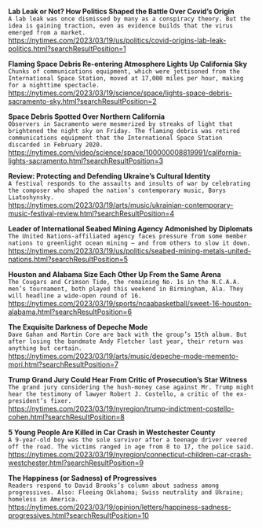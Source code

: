 **Lab Leak or Not? How Politics Shaped the Battle Over Covid’s Origin**\
`A lab leak was once dismissed by many as a conspiracy theory. But the idea is gaining traction, even as evidence builds that the virus emerged from a market.`\
https://nytimes.com/2023/03/19/us/politics/covid-origins-lab-leak-politics.html?searchResultPosition=1

**Flaming Space Debris Re-entering Atmosphere Lights Up California Sky**\
`Chunks of communications equipment, which were jettisoned from the International Space Station, moved at 17,000 miles per hour, making for a nighttime spectacle.`\
https://nytimes.com/2023/03/19/science/space/lights-space-debris-sacramento-sky.html?searchResultPosition=2

**Space Debris Spotted Over Northern California**\
`Observers in Sacramento were mesmerized by streaks of light that brightened the night sky on Friday. The flaming debris was retired communications equipment that the International Space Station discarded in February 2020.`\
https://nytimes.com/video/science/space/100000008819991/california-lights-sacramento.html?searchResultPosition=3

**Review: Protecting and Defending Ukraine’s Cultural Identity**\
`A festival responds to the assaults and insults of war by celebrating the composer who shaped the nation’s contemporary music, Borys Liatoshynsky.`\
https://nytimes.com/2023/03/19/arts/music/ukrainian-contemporary-music-festival-review.html?searchResultPosition=4

**Leader of International Seabed Mining Agency Admonished by Diplomats**\
`The United Nations-affiliated agency faces pressure from some member nations to greenlight ocean mining — and from others to slow it down.`\
https://nytimes.com/2023/03/19/us/politics/seabed-mining-metals-united-nations.html?searchResultPosition=5

**Houston and Alabama Size Each Other Up From the Same Arena**\
`The Cougars and Crimson Tide, the remaining No. 1s in the N.C.A.A. men’s tournament, both played this weekend in Birmingham, Ala. They will headline a wide-open round of 16.`\
https://nytimes.com/2023/03/19/sports/ncaabasketball/sweet-16-houston-alabama.html?searchResultPosition=6

**The Exquisite Darkness of Depeche Mode**\
`Dave Gahan and Martin Core are back with the group’s 15th album. But after losing the bandmate Andy Fletcher last year, their return was anything but certain.`\
https://nytimes.com/2023/03/19/arts/music/depeche-mode-memento-mori.html?searchResultPosition=7

**Trump Grand Jury Could Hear From Critic of Prosecution’s Star Witness**\
`The grand jury considering the hush-money case against Mr. Trump might hear the testimony of lawyer Robert J. Costello, a critic of the ex-president’s fixer.`\
https://nytimes.com/2023/03/19/nyregion/trump-indictment-costello-cohen.html?searchResultPosition=8

**5 Young People Are Killed in Car Crash in Westchester County**\
`A 9-year-old boy was the sole survivor after a teenage driver veered off the road. The victims ranged in age from 8 to 17, the police said.`\
https://nytimes.com/2023/03/19/nyregion/connecticut-children-car-crash-westchester.html?searchResultPosition=9

**The Happiness (or Sadness) of Progressives**\
`Readers respond to David Brooks’s column about sadness among progressives. Also: Fleeing Oklahoma; Swiss neutrality and Ukraine; homeless in America.`\
https://nytimes.com/2023/03/19/opinion/letters/happiness-sadness-progressives.html?searchResultPosition=10

